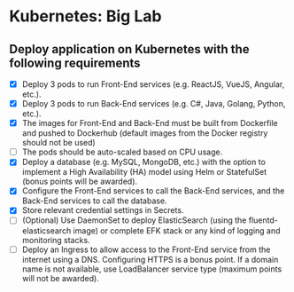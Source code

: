 # Kubernetes: Big Lab

## Deploy application on Kubernetes with the following requirements

- [x] Deploy 3 pods to run Front-End services (e.g. ReactJS, VueJS, Angular, etc.).
- [x] Deploy 3 pods to run Back-End services (e.g. C#, Java, Golang, Python, etc.).
- [x] The images for Front-End and Back-End must be built from Dockerfile and pushed to Dockerhub (default images from the Docker registry should not be used)
- [ ] The pods should be auto-scaled based on CPU usage.
- [x] Deploy a database (e.g. MySQL, MongoDB, etc.) with the option to implement a High Availability (HA) model using Helm or StatefulSet (bonus points will be awarded).
- [x] Configure the Front-End services to call the Back-End services, and the Back-End services to call the database.
- [x] Store relevant credential settings in Secrets.
- [ ] (Optional) Use DaemonSet to deploy ElasticSearch (using the fluentd-elasticsearch image) or complete EFK stack or any kind of logging and monitoring stacks.
- [ ] Deploy an Ingress to allow access to the Front-End service from the internet using a DNS. Configuring HTTPS is a bonus point. If a domain name is not available, use LoadBalancer service type (maximum points will not be awarded).
